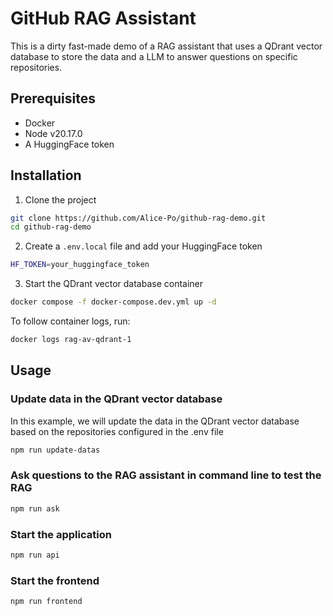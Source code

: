 # GitHub RAG Assistant

This is a dirty fast-made demo of a RAG assistant that uses a QDrant vector database to store the data and a LLM to answer questions on specific repositories.

## Prerequisites

- Docker
- Node v20.17.0
- A HuggingFace token

## Installation

1. Clone the project

```bash
git clone https://github.com/Alice-Po/github-rag-demo.git
cd github-rag-demo
```

2. Create a `.env.local` file and add your HuggingFace token

```bash
HF_TOKEN=your_huggingface_token
```

3. Start the QDrant vector database container

```bash
docker compose -f docker-compose.dev.yml up -d
```

To follow container logs, run:

```bash
docker logs rag-av-qdrant-1
```

## Usage

### Update data in the QDrant vector database

In this example, we will update the data in the QDrant vector database based on the repositories configured in the .env file

```bash
npm run update-datas
```

### Ask questions to the RAG assistant in command line to test the RAG

```bash
npm run ask
```

### Start the application

```bash
npm run api
```

### Start the frontend

```bash
npm run frontend
```
